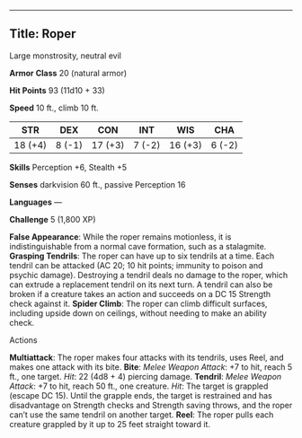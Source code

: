 -------------------------
Title: Roper
-------------------------


Large monstrosity, neutral evil

**Armor Class** 20 (natural armor)

**Hit Points** 93 (11d10 + 33)

**Speed** 10 ft., climb 10 ft.

  STR|       DEX|      CON|       INT|      WIS|       CHA
  ---------| --------| ---------| --------| ---------| --------
   18 (+4)   | 8 (-1)   | 17 (+3)   | 7 (-2)   | 16 (+3)   | 6 (-2)

**Skills** Perception +6, Stealth +5

**Senses** darkvision 60 ft., passive Perception 16

**Languages** —

**Challenge** 5 (1,800 XP)


**False Appearance**: While the roper remains motionless, it is
    indistinguishable from a normal cave formation, such as
    a stalagmite.
**Grasping Tendrils**: The roper can have up to six tendrils at
    a time. Each tendril can be attacked (AC 20; 10 hit points; immunity
    to poison and psychic damage). Destroying a tendril deals no damage
    to the roper, which can extrude a replacement tendril on its
    next turn. A tendril can also be broken if a creature takes an
    action and succeeds on a DC 15 Strength check against it.
**Spider Climb**: The roper can climb difficult surfaces, including
    upside down on ceilings, without needing to make an ability check.


Actions

**Multiattack**: The roper makes four attacks with its tendrils,
    uses Reel, and makes one attack with its bite.
**Bite**: *Melee Weapon Attack*: +7 to hit, reach 5 ft., one target.
    *Hit*: 22 (4d8 + 4) piercing damage.
**Tendril**: *Melee Weapon Attack*: +7 to hit, reach 50 ft.,
    one creature. *Hit*: The target is grappled (escape DC 15). Until
    the grapple ends, the target is restrained and has disadvantage on
    Strength checks and Strength saving throws, and the roper can’t use
    the same tendril on another target.
**Reel**: The roper pulls each creature grappled by it up to 25 feet
    straight toward it.

